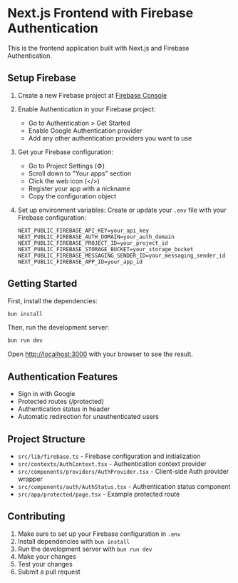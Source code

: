# Next.js Frontend with Firebase Authentication

This is the frontend application built with Next.js and Firebase Authentication.

## Setup Firebase

1. Create a new Firebase project at [Firebase Console](https://console.firebase.google.com)
2. Enable Authentication in your Firebase project:
   - Go to Authentication > Get Started
   - Enable Google Authentication provider
   - Add any other authentication providers you want to use

3. Get your Firebase configuration:
   - Go to Project Settings (⚙️)
   - Scroll down to "Your apps" section
   - Click the web icon (</>)
   - Register your app with a nickname
   - Copy the configuration object

4. Set up environment variables:
   Create or update your `.env` file with your Firebase configuration:

   ```env
   NEXT_PUBLIC_FIREBASE_API_KEY=your_api_key
   NEXT_PUBLIC_FIREBASE_AUTH_DOMAIN=your_auth_domain
   NEXT_PUBLIC_FIREBASE_PROJECT_ID=your_project_id
   NEXT_PUBLIC_FIREBASE_STORAGE_BUCKET=your_storage_bucket
   NEXT_PUBLIC_FIREBASE_MESSAGING_SENDER_ID=your_messaging_sender_id
   NEXT_PUBLIC_FIREBASE_APP_ID=your_app_id
   ```

## Getting Started

First, install the dependencies:

```bash
bun install
```

Then, run the development server:

```bash
bun run dev
```

Open [http://localhost:3000](http://localhost:3000) with your browser to see the result.

## Authentication Features

- Sign in with Google
- Protected routes (/protected)
- Authentication status in header
- Automatic redirection for unauthenticated users

## Project Structure

- `src/lib/firebase.ts` - Firebase configuration and initialization
- `src/contexts/AuthContext.tsx` - Authentication context provider
- `src/components/providers/AuthProvider.tsx` - Client-side Auth provider wrapper
- `src/components/auth/AuthStatus.tsx` - Authentication status component
- `src/app/protected/page.tsx` - Example protected route

## Contributing

1. Make sure to set up your Firebase configuration in `.env`
2. Install dependencies with `bun install`
3. Run the development server with `bun run dev`
4. Make your changes
5. Test your changes
6. Submit a pull request
